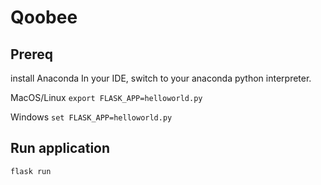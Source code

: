 # Qoobee

##  Prereq

install Anaconda
In your IDE, switch to your anaconda python interpreter.

MacOS/Linux
`export FLASK_APP=helloworld.py`

Windows
`set FLASK_APP=helloworld.py`

## Run application

`flask run`